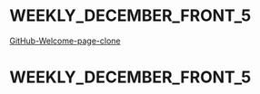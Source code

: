 # WEEKLY_DECEMBER_FRONT_5

[GitHub-Welcome-page-clone](https://thinoapp.github.io/WEEKLY_DECEMBER_FRONT_5/)

# WEEKLY_DECEMBER_FRONT_5

